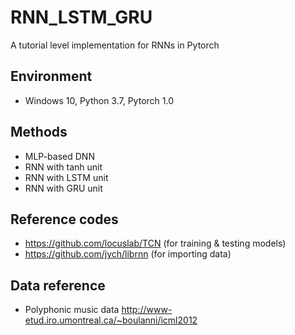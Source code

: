 # RNN_LSTM_GRU
A tutorial level implementation for RNNs in Pytorch

## Environment
* Windows 10, Python 3.7, Pytorch 1.0

## Methods
* MLP-based DNN
* RNN with tanh unit
* RNN with LSTM unit
* RNN with GRU unit

## Reference codes
* https://github.com/locuslab/TCN (for training & testing models)
* https://github.com/jych/librnn (for importing data)

## Data reference
* Polyphonic music data http://www-etud.iro.umontreal.ca/~boulanni/icml2012
